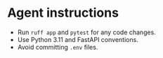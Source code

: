 # Agent instructions

- Run `ruff app` and `pytest` for any code changes.
- Use Python 3.11 and FastAPI conventions.
- Avoid committing `.env` files.
